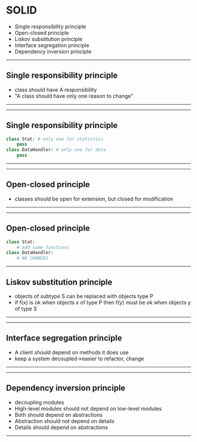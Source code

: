 # SOLID
  - Single responsibility principle
  - Open-closed principle
  - Liskov substitution principle
  - Interface segregation principle
  - Dependency inversion principle

---
## Single responsibility principle
  - class should have A responsibility
  - "A class should have only one reason to change"
---
---
## Single responsibility principle
```python
class Stat: # only one for statistics
	pass
class DataHandler: # only one for data 
	pass
```
---
---
## Open-closed principle
  - classes should be open for extension, but closed for modification
---
---
## Open-closed principle
```python
class Stat:
    # add some functions
class DataHandler:
    # NO CHANGES
```
---
## Liskov substitution principle
  - objects of subtype S can be replaced with objects type P
  - if f(x) is ok when objects x of type P then f(y) must be ok when objects y of type S  
---
---
## Interface segregation principle
  - A client should depend on methods it does use
  - keep a system decoupled->easier to refactor, change
---
---
## Dependency inversion principle
  - decoupling modules
  - High-level modules should not depend on low-level modules
  - Both should depend on abstractions
  - Abstraction should not depend on details
  - Details should depend on abstractions
---
  